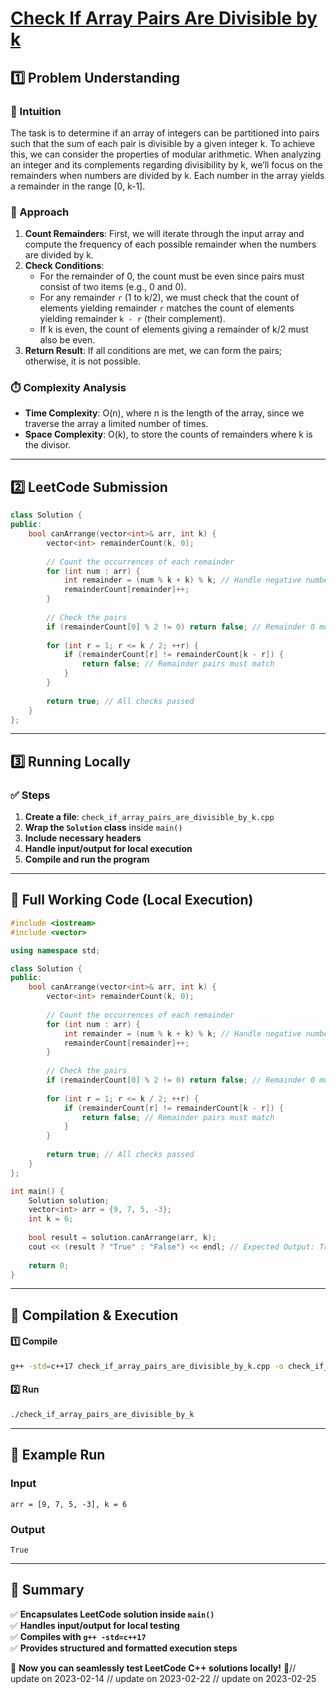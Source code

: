 # **[Check If Array Pairs Are Divisible by k](https://leetcode.com/problems/check-if-array-pairs-are-divisible-by-k/description/)**  

## **1️⃣ Problem Understanding**  
### **📌 Intuition**  
The task is to determine if an array of integers can be partitioned into pairs such that the sum of each pair is divisible by a given integer k. To achieve this, we can consider the properties of modular arithmetic. When analyzing an integer and its complements regarding divisibility by k, we’ll focus on the remainders when numbers are divided by k. Each number in the array yields a remainder in the range [0, k-1].

### **🚀 Approach**  
1. **Count Remainders**: First, we will iterate through the input array and compute the frequency of each possible remainder when the numbers are divided by k.
2. **Check Conditions**: 
   - For the remainder of 0, the count must be even since pairs must consist of two items (e.g., 0 and 0).
   - For any remainder `r` (1 to k/2), we must check that the count of elements yielding remainder `r` matches the count of elements yielding remainder `k - r` (their complement).
   - If k is even, the count of elements giving a remainder of k/2 must also be even.
3. **Return Result**: If all conditions are met, we can form the pairs; otherwise, it is not possible.

### **⏱️ Complexity Analysis**  
- **Time Complexity**: O(n), where n is the length of the array, since we traverse the array a limited number of times.
- **Space Complexity**: O(k), to store the counts of remainders where k is the divisor.

---  

## **2️⃣ LeetCode Submission**  
```cpp
class Solution {
public:
    bool canArrange(vector<int>& arr, int k) {
        vector<int> remainderCount(k, 0);
        
        // Count the occurrences of each remainder
        for (int num : arr) {
            int remainder = (num % k + k) % k; // Handle negative numbers
            remainderCount[remainder]++;
        }
        
        // Check the pairs
        if (remainderCount[0] % 2 != 0) return false; // Remainder 0 must be even
        
        for (int r = 1; r <= k / 2; ++r) {
            if (remainderCount[r] != remainderCount[k - r]) {
                return false; // Remainder pairs must match
            }
        }
        
        return true; // All checks passed
    }
};
```  

---  

## **3️⃣ Running Locally**  
### **✅ Steps**  
1. **Create a file**: `check_if_array_pairs_are_divisible_by_k.cpp`  
2. **Wrap the `Solution` class** inside `main()`  
3. **Include necessary headers**  
4. **Handle input/output for local execution**  
5. **Compile and run the program**  

---  

## **📝 Full Working Code (Local Execution)**  
```cpp
#include <iostream>
#include <vector>

using namespace std;

class Solution {
public:
    bool canArrange(vector<int>& arr, int k) {
        vector<int> remainderCount(k, 0);
        
        // Count the occurrences of each remainder
        for (int num : arr) {
            int remainder = (num % k + k) % k; // Handle negative numbers
            remainderCount[remainder]++;
        }
        
        // Check the pairs
        if (remainderCount[0] % 2 != 0) return false; // Remainder 0 must be even
        
        for (int r = 1; r <= k / 2; ++r) {
            if (remainderCount[r] != remainderCount[k - r]) {
                return false; // Remainder pairs must match
            }
        }
        
        return true; // All checks passed
    }
};

int main() {
    Solution solution;
    vector<int> arr = {9, 7, 5, -3};
    int k = 6;
    
    bool result = solution.canArrange(arr, k);
    cout << (result ? "True" : "False") << endl; // Expected Output: True
    
    return 0;
}
```  

---  

## **🔧 Compilation & Execution**  
#### **1️⃣ Compile**  
```bash
g++ -std=c++17 check_if_array_pairs_are_divisible_by_k.cpp -o check_if_array_pairs_are_divisible_by_k
```  

#### **2️⃣ Run**  
```bash
./check_if_array_pairs_are_divisible_by_k
```  

---  

## **🎯 Example Run**  
### **Input**  
```
arr = [9, 7, 5, -3], k = 6
```  
### **Output**  
```
True
```  

---  

## **📌 Summary**  
✅ **Encapsulates LeetCode solution inside `main()`**  
✅ **Handles input/output for local testing**  
✅ **Compiles with `g++ -std=c++17`**  
✅ **Provides structured and formatted execution steps**  

🚀 **Now you can seamlessly test LeetCode C++ solutions locally!** 🚀// update on 2023-02-14
// update on 2023-02-22
// update on 2023-02-25
